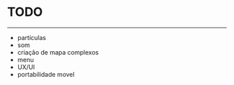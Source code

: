 # TODO
--------

- partículas
- som
- criação de mapa complexos
- menu
- UX/UI
- portabilidade movel